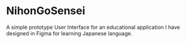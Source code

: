 # NihonGoSensei
A simple prototype User Interface for an educational application I have designed in Figma for learning Japanese language.
